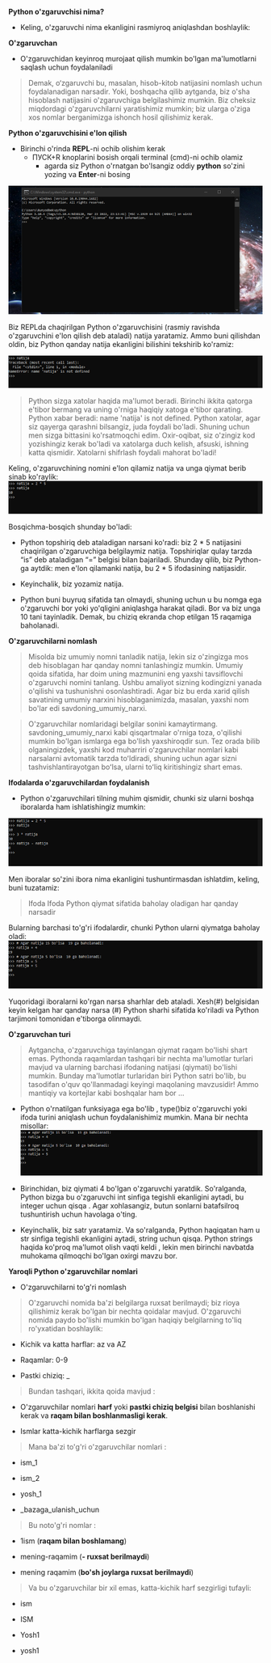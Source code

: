 **Python o'zgaruvchisi nima?** 
  - Keling, o'zgaruvchi nima ekanligini rasmiyroq aniqlashdan boshlaylik:


**O'zgaruvchan**
  - O'zgaruvchidan keyinroq murojaat qilish mumkin bo'lgan ma'lumotlarni saqlash uchun foydalaniladi

> Demak, o‘zgaruvchi bu, masalan, hisob-kitob natijasini nomlash uchun foydalanadigan narsadir. Yoki, boshqacha qilib aytganda, biz o'sha hisoblash natijasini o'zgaruvchiga belgilashimiz mumkin. Biz cheksiz miqdordagi o'zgaruvchilarni yaratishimiz mumkin; biz ularga o'ziga xos nomlar berganimizga ishonch hosil qilishimiz kerak.


**Python o'zgaruvchisini e'lon qilish**
  - Birinchi o'rinda __REPL__-ni ochib olishim kerak
  	- ПУСК+R knoplarini bosish orqali  terminal (cmd)-ni ochib olamiz
  	  - agarda siz Python o'rnatgan bo'lsangiz oddiy **python** so'zini yozing va __Enter__-ni bosing

![ПУСК+R](images/1.png)


Biz REPLda chaqirilgan Python o'zgaruvchisini (rasmiy ravishda o'zgaruvchini e'lon qilish deb ataladi) natija yaratamiz. Ammo buni qilishdan oldin, biz Python qanday natija ekanligini bilishini tekshirib ko'ramiz:

![natija](images/2.png)


> Python sizga xatolar haqida ma'lumot beradi. Birinchi ikkita qatorga e'tibor bermang va uning o'rniga haqiqiy xatoga e'tibor qarating. Python xabar beradi: name 'natija' is not defined. Python xatolar, agar siz qayerga qarashni bilsangiz, juda foydali bo'ladi. Shuning uchun men sizga bittasini ko'rsatmoqchi edim. Oxir-oqibat, siz o'zingiz kod yozishingiz kerak bo'ladi va xatolarga duch kelish, afsuski, ishning katta qismidir. Xatolarni shifrlash foydali mahorat bo'ladi!

Keling, o'zgaruvchining nomini e'lon qilamiz natija va unga qiymat berib sinab ko'raylik:
![natija](images/3.png)


Bosqichma-bosqich shunday bo'ladi:
- Python topshiriq deb ataladigan narsani ko'radi: biz 2 * 5 natijasini chaqirilgan o'zgaruvchiga belgilaymiz natija. Topshiriqlar qulay tarzda “is” deb ataladigan “=” belgisi bilan bajariladi. Shunday qilib, biz Python-ga aytdik: men e'lon qilamanki natija, bu 2 * 5 ifodasining natijasidir.

- Keyinchalik, biz yozamiz natija.

- Python buni buyruq sifatida tan olmaydi, shuning uchun u bu nomga ega o'zgaruvchi bor yoki yo'qligini aniqlashga harakat qiladi. Bor va biz unga 10 tani tayinladik. Demak, bu chiziq ekranda chop etilgan 15 raqamiga baholanadi.



**O'zgaruvchilarni nomlash**

> Misolda biz umumiy nomni tanladik  natija, lekin siz o'zingizga mos deb hisoblagan har qanday nomni tanlashingiz mumkin. Umumiy qoida sifatida, har doim uning mazmunini eng yaxshi tavsiflovchi o'zgaruvchi nomini tanlang. Ushbu amaliyot sizning kodingizni yanada o'qilishi va tushunishni osonlashtiradi. Agar biz bu erda xarid qilish savatining umumiy narxini hisoblaganimizda, masalan, yaxshi nom bo'lar edi savdoning_umumiy_narxi.

> O'zgaruvchilar nomlaridagi belgilar sonini kamaytirmang. savdoning_umumiy_narxi kabi qisqartmalar o'rniga toza, o'qilishi mumkin bo'lgan ismlarga ega bo'lish yaxshiroqdir sun. Tez orada bilib olganingizdek, yaxshi kod muharriri oʻzgaruvchilar nomlari kabi narsalarni avtomatik tarzda toʻldiradi, shuning uchun agar sizni tashvishlantirayotgan boʻlsa, ularni toʻliq kiritishingiz shart emas.



**Ifodalarda o'zgaruvchilardan foydalanish**
  - Python o'zgaruvchilari tilning muhim qismidir, chunki siz ularni boshqa iboralarda ham ishlatishingiz mumkin:

![natija](images/4.png)

Men iboralar so'zini ibora nima ekanligini tushuntirmasdan ishlatdim, keling, buni tuzatamiz:
> Ifoda
	Ifoda Python qiymat sifatida baholay oladigan har qanday narsadir

Bularning barchasi to'g'ri ifodalardir, chunki Python ularni qiymatga baholay oladi:
![natija](images/5.png)

Yuqoridagi iboralarni ko'rgan narsa sharhlar deb ataladi. Xesh(#) belgisidan keyin kelgan har qanday narsa (#) Python sharhi sifatida ko'riladi va Python tarjimoni tomonidan e'tiborga olinmaydi.


**O'zgaruvchan turi**

> Aytgancha, o'zgaruvchiga tayinlangan qiymat raqam bo'lishi shart emas. Pythonda raqamlardan tashqari bir nechta ma'lumotlar turlari mavjud va ularning barchasi ifodaning natijasi (qiymati) bo'lishi mumkin. Bunday ma'lumotlar turlaridan biri Python satri bo'lib, bu tasodifan o'quv qo'llanmadagi keyingi maqolaning mavzusidir! Ammo mantiqiy va kortejlar kabi boshqalar ham bor ...

- Python o'rnatilgan funksiyaga ega bo'lib , type()biz o'zgaruvchi yoki ifoda turini aniqlash uchun foydalanishimiz mumkin. Mana bir nechta misollar:
![natija](images/5.png)

- Birinchidan, biz qiymati 4 bo'lgan o'zgaruvchi yaratdik. So'ralganda, Python bizga bu o'zgaruvchi int sinfiga tegishli ekanligini aytadi, bu integer uchun qisqa . Agar xohlasangiz, butun sonlarni batafsilroq tushuntirish uchun havolaga o'ting.

- Keyinchalik, biz satr yaratamiz. Va so'ralganda, Python haqiqatan ham u str sinfiga tegishli ekanligini aytadi, string uchun qisqa. Python strings haqida ko'proq ma'lumot olish vaqti keldi , lekin men birinchi navbatda muhokama qilmoqchi bo'lgan oxirgi mavzu bor.



**Yaroqli Python o'zgaruvchilar nomlari**
  - O'zgaruvchilarni to'g'ri nomlash

> O'zgaruvchi nomida ba'zi belgilarga ruxsat berilmaydi; biz rioya qilishimiz kerak bo'lgan bir nechta qoidalar mavjud. O'zgaruvchi nomida paydo bo'lishi mumkin bo'lgan haqiqiy belgilarning to'liq ro'yxatidan boshlaylik:

- Kichik va katta harflar: az va AZ

- Raqamlar: 0-9

- Pastki chiziq: _

> Bundan tashqari, ikkita qoida mavjud :

- O'zgaruvchilar nomlari **harf** yoki **pastki chiziq belgisi** bilan boshlanishi kerak va **raqam bilan boshlanmasligi kerak**.

- Ismlar katta-kichik harflarga sezgir

> Mana ba'zi to'g'ri o'zgaruvchilar nomlari :

- ism_1

- ism_2

- yosh_1

- _bazaga_ulanish_uchun


> Bu noto'g'ri nomlar :

- 1ism (__raqam bilan boshlamang__)

- mening-raqamim (__- ruxsat berilmaydi__)

- mening raqamim (__bo'sh joylarga ruxsat berilmaydi__)

> Va bu o'zgaruvchilar bir xil emas, katta-kichik harf sezgirligi tufayli:

- ism

- ISM

- Yosh1

- yosh1
